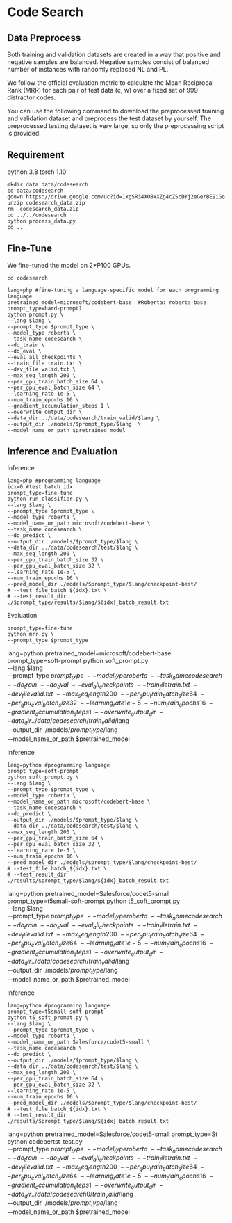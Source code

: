 # Code Search

## Data Preprocess

Both training and validation datasets are created in a way that positive and negative samples are balanced. Negative samples consist of balanced number of instances with randomly replaced NL and PL.

We follow the official evaluation metric to calculate the Mean Reciprocal Rank (MRR) for each pair of test data (c, w) over a fixed set of 999 distractor codes.

You can use the following command to download the preprocessed training and validation dataset and preprocess the test dataset by yourself. The preprocessed testing dataset is very large, so only the preprocessing script is provided.


## Requirement
python 3.8
torch 1.10


```shell
mkdir data data/codesearch
cd data/codesearch
gdown https://drive.google.com/uc?id=1xgSR34XO8xXZg4cZScDYj2eGerBE9iGo  
unzip codesearch_data.zip
rm  codesearch_data.zip
cd ../../codesearch
python process_data.py
cd ..
```

## Fine-Tune
We fine-tuned the model on 2*P100 GPUs. 
```shell
cd codesearch

lang=php #fine-tuning a language-specific model for each programming language 
pretrained_model=microsoft/codebert-base  #Roberta: roberta-base
prompt_type=hard-prompt1
python prompt.py \
--lang $lang \
--prompt_type $prompt_type \
--model_type roberta \
--task_name codesearch \
--do_train \
--do_eval \
--eval_all_checkpoints \
--train_file train.txt \
--dev_file valid.txt \
--max_seq_length 200 \
--per_gpu_train_batch_size 64 \
--per_gpu_eval_batch_size 64 \
--learning_rate 1e-5 \
--num_train_epochs 16 \
--gradient_accumulation_steps 1 \
--overwrite_output_dir \
--data_dir ../data/codesearch/train_valid/$lang \
--output_dir ./models/$prompt_type/$lang  \
--model_name_or_path $pretrained_model
```
## Inference and Evaluation

Inference
```shell
lang=php #programming language
idx=0 #test batch idx
prompt_type=fine-tune
python run_classifier.py \
--lang $lang \
--prompt_type $prompt_type \
--model_type roberta \
--model_name_or_path microsoft/codebert-base \
--task_name codesearch \
--do_predict \
--output_dir ./models/$prompt_type/$lang \
--data_dir ../data/codesearch/test/$lang \
--max_seq_length 200 \
--per_gpu_train_batch_size 32 \
--per_gpu_eval_batch_size 32 \
--learning_rate 1e-5 \
--num_train_epochs 16 \
--pred_model_dir ./models/$prompt_type/$lang/checkpoint-best/
# --test_file batch_${idx}.txt \
# --test_result_dir ./$prompt_type/results/$lang/${idx}_batch_result.txt
```

Evaluation
```shell
prompt_type=fine-tune
python mrr.py \
--prompt_type $prompt_type
```


<!-- ################################Soft Prompt#################################### -->

lang=python
pretrained_model=microsoft/codebert-base
prompt_type=soft-prompt
python soft_prompt.py \
--lang $lang \
--prompt_type $prompt_type \
--model_type roberta \
--task_name codesearch \
--do_train \
--do_eval \
--eval_all_checkpoints \
--train_file train.txt \
--dev_file valid.txt \
--max_seq_length 200 \
--per_gpu_train_batch_size 64 \
--per_gpu_eval_batch_size 32 \
--learning_rate 1e-5 \
--num_train_epochs 16 \
--gradient_accumulation_steps 1 \
--overwrite_output_dir \
--data_dir ../data/codesearch/train_valid/$lang \
--output_dir ./models/$prompt_type/$lang  \
--model_name_or_path $pretrained_model


Inference
```shell
lang=python #programming language
prompt_type=soft-prompt
python soft_prompt.py \
--lang $lang \
--prompt_type $prompt_type \
--model_type roberta \
--model_name_or_path microsoft/codebert-base \
--task_name codesearch \
--do_predict \
--output_dir ./models/$prompt_type/$lang \
--data_dir ../data/codesearch/test/$lang \
--max_seq_length 200 \
--per_gpu_train_batch_size 64 \
--per_gpu_eval_batch_size 32 \
--learning_rate 1e-5 \
--num_train_epochs 16 \
--pred_model_dir ./models/$prompt_type/$lang/checkpoint-best/
# --test_file batch_${idx}.txt \
# --test_result_dir ./results/$prompt_type/$lang/${idx}_batch_result.txt
```

<!-- ################################CodeT5 Soft Prompt#################################### -->

lang=python
pretrained_model=Salesforce/codet5-small
prompt_type=t5small-soft-prompt
python t5_soft_prompt.py \
--lang $lang \
--prompt_type $prompt_type \
--model_type roberta \
--task_name codesearch \
--do_train \
--do_eval \
--eval_all_checkpoints \
--train_file train.txt \
--dev_file valid.txt \
--max_seq_length 200 \
--per_gpu_train_batch_size 64 \
--per_gpu_eval_batch_size 64 \
--learning_rate 1e-5 \
--num_train_epochs 16 \
--gradient_accumulation_steps 1 \
--overwrite_output_dir \
--data_dir ../data/codesearch/train_valid/$lang \
--output_dir ./models/$prompt_type/$lang  \
--model_name_or_path $pretrained_model


Inference
```shell
lang=python #programming language
prompt_type=t5small-soft-prompt
python t5_soft_prompt.py \
--lang $lang \
--prompt_type $prompt_type \
--model_type roberta \
--model_name_or_path Salesforce/codet5-small \
--task_name codesearch \
--do_predict \
--output_dir ./models/$prompt_type/$lang \
--data_dir ../data/codesearch/test/$lang \
--max_seq_length 200 \
--per_gpu_train_batch_size 64 \
--per_gpu_eval_batch_size 32 \
--learning_rate 1e-5 \
--num_train_epochs 16 \
--pred_model_dir ./models/$prompt_type/$lang/checkpoint-best/
# --test_file batch_${idx}.txt \
# --test_result_dir ./results/$prompt_type/$lang/${idx}_batch_result.txt
```


<!-- ################################ TEST #################################### -->
lang=python
pretrained_model=Salesforce/codet5-small
prompt_type=St
python codebertst_test.py \
--prompt_type $prompt_type \
--model_type roberta \
--task_name codesearch \
--do_train \
--do_eval \
--eval_all_checkpoints \
--train_file train.txt \
--dev_file valid.txt \
--max_seq_length 200 \
--per_gpu_train_batch_size 64 \
--per_gpu_eval_batch_size 64 \
--learning_rate 1e-5 \
--num_train_epochs 16 \
--gradient_accumulation_steps 1 \
--overwrite_output_dir \
--data_dir ../data/codesearch0/train_valid/$lang \
--output_dir ./models/$prompt_type/$lang  \
--model_name_or_path $pretrained_model
